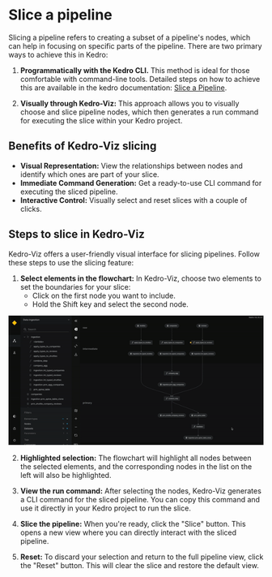# Slice a pipeline

Slicing a pipeline refers to creating a subset of a pipeline's nodes, which can help in focusing on specific parts of the pipeline. There are two primary ways to achieve this in Kedro:

1. **Programmatically with the Kedro CLI.** This method is ideal for those comfortable with command-line tools. Detailed steps on how to achieve this are available in the kedro documentation: [Slice a Pipeline](https://docs.kedro.org/en/stable/nodes_and_pipelines/slice_a_pipeline.html).

2. **Visually through Kedro-Viz:** This approach allows you to visually choose and slice pipeline nodes, which then generates a run command for executing the slice within your Kedro project.

## Benefits of Kedro-Viz slicing

- **Visual Representation:** View the relationships between nodes and identify which ones are part of your slice.
- **Immediate Command Generation:** Get a ready-to-use CLI command for executing the sliced pipeline.
- **Interactive Control:** Visually select and reset slices with a couple of clicks.

## Steps to slice in Kedro-Viz

Kedro-Viz offers a user-friendly visual interface for slicing pipelines. Follow these steps to use the slicing feature:

1. **Select elements in the flowchart:** In Kedro-Viz, choose two elements to set the boundaries for your slice:
   - Click on the first node you want to include.
   - Hold the Shift key and select the second node.
   
![](./images/slice_pipeline_full_view.gif)


2. **Highlighted selection:** The flowchart will highlight all nodes between the selected elements, and the corresponding nodes in the list on the left will also be highlighted.

3. **View the run command:** After selecting the nodes, Kedro-Viz generates a CLI command for the sliced pipeline. You can copy this command and use it directly in your Kedro project to run the slice.

4. **Slice the pipeline:** When you're ready, click the "Slice" button. This opens a new view where you can directly interact with the sliced pipeline.

5. **Reset:** To discard your selection and return to the full pipeline view, click the "Reset" button. This will clear the slice and restore the default view.